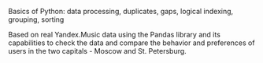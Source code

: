 Basics of Python: data processing, duplicates, gaps, logical indexing, grouping, sorting

Based on real Yandex.Music data using the Pandas library and its capabilities to check the data and compare the behavior and preferences of users in the two capitals - Moscow and St. Petersburg.